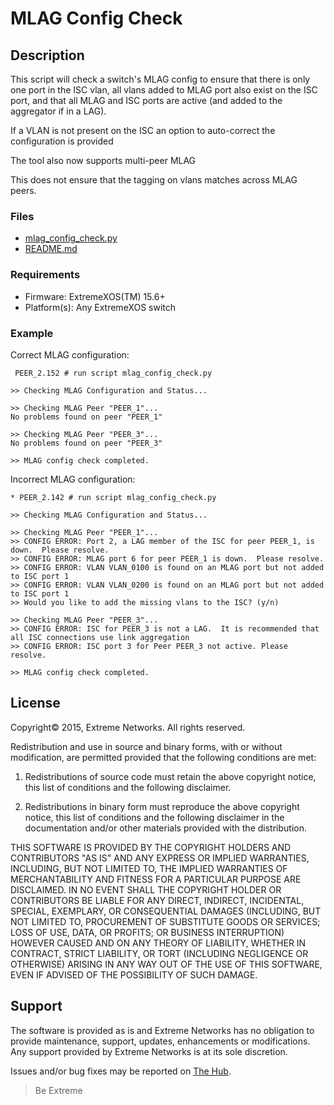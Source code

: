 # MLAG Config Check

## Description
This script will check a switch's MLAG config to ensure that there is only one port in the ISC
vlan, all vlans added to MLAG port also exist on the ISC port, and that all MLAG and ISC ports 
are active (and added to the aggregator if in a LAG).  

If a VLAN is not present on the ISC an option to auto-correct the configuration is provided

The tool also now supports multi-peer MLAG

This does not ensure that the tagging on vlans matches across MLAG peers.

### Files
* [mlag_config_check.py](https://raw.githubusercontent.com/extremenetworks/ExtremeScripting/master/EXOS/Python/mlag_config_check/mlag_config_check.py)
* [README.md](README.md)

### Requirements
* Firmware: ExtremeXOS(TM) 15.6+
* Platform(s): Any ExtremeXOS switch

### Example

Correct MLAG configuration:
```
 PEER_2.152 # run script mlag_config_check.py

>> Checking MLAG Configuration and Status...

>> Checking MLAG Peer "PEER_1"...
No problems found on peer "PEER_1"

>> Checking MLAG Peer "PEER_3"...
No problems found on peer "PEER_3"

>> MLAG config check completed.
```

Incorrect MLAG configuration:
```
* PEER_2.142 # run script mlag_config_check.py

>> Checking MLAG Configuration and Status...

>> Checking MLAG Peer "PEER_1"...
>> CONFIG ERROR: Port 2, a LAG member of the ISC for peer PEER_1, is down.  Please resolve.
>> CONFIG ERROR: MLAG port 6 for peer PEER_1 is down.  Please resolve.
>> CONFIG ERROR: VLAN VLAN_0100 is found on an MLAG port but not added to ISC port 1
>> CONFIG ERROR: VLAN VLAN_0200 is found on an MLAG port but not added to ISC port 1
>> Would you like to add the missing vlans to the ISC? (y/n)

>> Checking MLAG Peer "PEER_3"...
>> CONFIG ERROR: ISC for PEER_3 is not a LAG.  It is recommended that all ISC connections use link aggregation
>> CONFIG ERROR: ISC port 3 for Peer PEER_3 not active. Please resolve.

>> MLAG config check completed.
```



## License
Copyright© 2015, Extreme Networks.  All rights reserved.

Redistribution and use in source and binary forms, with or without modification,
are permitted provided that the following conditions are met:

1. Redistributions of source code must retain the above copyright notice, this
list of conditions and the following disclaimer.

2. Redistributions in binary form must reproduce the above copyright notice,
this list of conditions and the following disclaimer in the documentation
and/or other materials provided with the distribution.

THIS SOFTWARE IS PROVIDED BY THE COPYRIGHT HOLDERS AND CONTRIBUTORS "AS IS" AND
ANY EXPRESS OR IMPLIED WARRANTIES, INCLUDING, BUT NOT LIMITED TO, THE IMPLIED
WARRANTIES OF MERCHANTABILITY AND FITNESS FOR A PARTICULAR PURPOSE ARE
DISCLAIMED. IN NO EVENT SHALL THE COPYRIGHT HOLDER OR CONTRIBUTORS BE LIABLE
FOR ANY DIRECT, INDIRECT, INCIDENTAL, SPECIAL, EXEMPLARY, OR CONSEQUENTIAL
DAMAGES (INCLUDING, BUT NOT LIMITED TO, PROCUREMENT OF SUBSTITUTE GOODS OR
SERVICES; LOSS OF USE, DATA, OR PROFITS; OR BUSINESS INTERRUPTION) HOWEVER
CAUSED AND ON ANY THEORY OF LIABILITY, WHETHER IN CONTRACT, STRICT LIABILITY,
OR TORT (INCLUDING NEGLIGENCE OR OTHERWISE) ARISING IN ANY WAY OUT OF THE USE
OF THIS SOFTWARE, EVEN IF ADVISED OF THE POSSIBILITY OF SUCH DAMAGE.

## Support
The software is provided as is and Extreme Networks has no obligation to provide
maintenance, support, updates, enhancements or modifications.
Any support provided by Extreme Networks is at its sole discretion.

Issues and/or bug fixes may be reported on [The Hub](https://community.extremenetworks.com/extreme).

>Be Extreme
